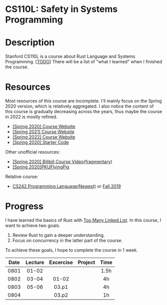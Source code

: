 # CS110L: Safety in Systems Programming

# Description

Stanford CS110L is a course about Rust Language and Systems Programming. [<u>TODO</u>] There will be a list of "what I learned" when I finished the course.

# Resources

Most resources of this course are incomplete. I'll mainly focus on the Spring 2020 version, which is relatively aggregated. I also notice the content of this course is gradually decreasing across the years, thus maybe the course in 2022 is mostly refined.

- [[Spring 2020] Course Website](https://reberhardt.com/cs110l/spring-2020/)
- [[Spring 2021] Course Website](https://reberhardt.com/cs110l/spring-2021/)
- [[Spring 2022] Course Website](https://web.stanford.edu/class/cs110l/)
- [[Spring 2020] Starter Code](https://github.com/reberhardt7/cs110l-spr-2020-starter-code)

Other unofficial resources:

- [[Spring 2020] Bilibili Course Video(fragmentary)](https://www.bilibili.com/video/BV1Ra411A7kN)
- [[Spring 2020]PKUFlyingPig](https://github.com/PKUFlyingPig/CS110L)

Relative course:

- [CS242 Programming Language(Newest)](https://web.stanford.edu/class/cs242/) or [Fall 2019](https://stanford-cs242.github.io/f19/)

# Progress

I have learned the basics of Rust with [Too Many Linked List](https://rust-unofficial.github.io/too-many-lists/). In this course, I want to achieve two goals.

1. Review Rust to gain a deeper understanding.
2. Focus on concurrency in the latter part of the course.

To achieve these goals, I hope to complete the course in 1 week.

|Date   |Lecture    |Excercise  |Project    |Time   |
|:-:    |:-:        |:-:        |:-:        |:-:    |
|0801   |01-02      |           |           |1.5h   |
|0802   |03-04      |01-02      |           |4h     |
|0803   |05-06      |03.p1      |           |4h     |
|0804   |           |03.p2      |           |1h     |